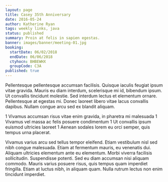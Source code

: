 ```yaml
---
layout: page
title: Casey 35th Anniversary
date: 2016-05-24
author: Katherine Ryan
tags: weekly links, java
status: published
summary: Proin at felis in sapien egestas.
banner: images/banner/meeting-01.jpg
booking:
  startDate: 06/02/2018
  endDate: 06/06/2018
  ctyhocn: BHBEWHX
  groupCode: C3A
published: true
---
```

Pellentesque pellentesque accumsan facilisis. Quisque iaculis feugiat ipsum vitae gravida. Mauris eu diam interdum, scelerisque mi id, bibendum ipsum. Ut convallis tincidunt molestie. Sed interdum lectus et elementum ornare. Pellentesque at egestas mi. Donec laoreet libero vitae lacus convallis dapibus. Nullam congue arcu sed ex blandit aliquam.

1 Vivamus accumsan risus vitae enim gravida, in pharetra mi malesuada
1 Vivamus vel massa ac felis posuere condimentum
1 Ut convallis ipsum euismod ultricies laoreet
1 Aenean sodales lorem eu orci semper, quis tempus urna placerat.

Vivamus varius arcu sed tellus tempor eleifend. Etiam vestibulum nisl sed nibh congue malesuada. Etiam at fermentum mauris, eu venenatis dui. Aliquam ultricies elementum ante eu elementum. Morbi viverra facilisis sollicitudin. Suspendisse potenti. Sed eu diam accumsan nisi aliquam commodo. Mauris varius posuere risus, quis tempus quam imperdiet fringilla. Etiam at luctus nibh, in aliquam quam. Nulla rutrum lectus non enim tincidunt imperdiet.
